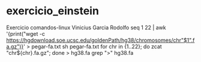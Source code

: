 # exercicio_einstein
Exercicio comandos-linux
Vinicius Garcia Rodolfo
seq 1 22 | awk '{print("wget -c https://hgdownload.soe.ucsc.edu/goldenPath/hg38/chromosomes/chr"$1".fa.gz")}' > pegar-fa.txt
sh pegar-fa.txt
for chr in {1..22}; do zcat "chr${chr}.fa.gz"; done > hg38.fa
grep ">" hg38.fa
